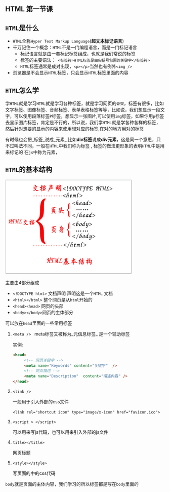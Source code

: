 
## HTML 第一节课

## `HTML`是什么 

* `HTML`全称`Hyper Text Markup Language`(**超文本标记语言**) 
* 千万记住一个概念：`HTML`不是一门编程语言，而是一门标记语言
  * 标记语言就是由一套标记标签组成，也就是我们常说的标签
  * 标签的主要语法：` <标签符>HTML标签是由尖括号包围的关键字</标签符>`
  * `HTML`标签通常是成对出现，`<p></p>`当然也有例外`<img />`
* 浏览器是不会显示`HTML`标签，只会显示`HTML`标签里面的内容

## `HTML`怎么学

​	学`HTML`就是学习`HTML`就是学习各种标签，就是学习网页的`骨架`，标签有很多，比如文字标签、图像标签、音频标签、表单表格标签等等，比如说，我们想显示一段文字，可以使用段落标签`P`标签，想显示一张图片,可以使用`img`标签，如果你用`p`标签去显示图片标签，肯定是不行的，所以说，我们学`HTML`就是学各种各样的标签，然后针对想要的显示的内容来使用想对应的标签,在对的地方用对的标签

​	 有时候也会把_标签_说成_元素_,比如**div标签**说成**div元素**，这是同一个意思，只不过叫法不同，一般在`HTML`中我们称为标签 , 标签的做法更形象的表明`HTML`中是用来标记的  在`js`中称为元素，



## `HTML`的基本结构

![](images/HTML基础结构.png)

主要由4部分组成

* `<!DOCTYPE html>` 文档声明    声明这是一个`HTML` 文档
* `<html></html>`  整个网页是从`html`开始的
* `<head><head>` 网页的头部
* `<body></body>`网页的主体部分

可以放在`head`里面的一些常用标签

1. `<meta /> `  meta标签又被称为_元信息标签_ 是一个辅助标签

   实例:

   ```html
   <head>
     	<!-- 网页关键字 -->
     	<meta name="Keywords" content="关键字"  />
     	<!-- 网页描述 -->
     	<meta name="Description"  content="描述内容" />
   </head>
   ```

2. `<link />   `

   一般用于引入外部的css文件

   `<link rel="shortcut icon" type="image/x-icon" href="favicon.ico">`

3. `<script > </script> `

   可以用来写js代码，也可以用来引入外部的js文件

4. `title></title>  `

    网页标题

5. `<style></style>`

    写页面的中的css代码

`body`就是页面的主体内容，我们学习的所以标签都是写在`body`里面的